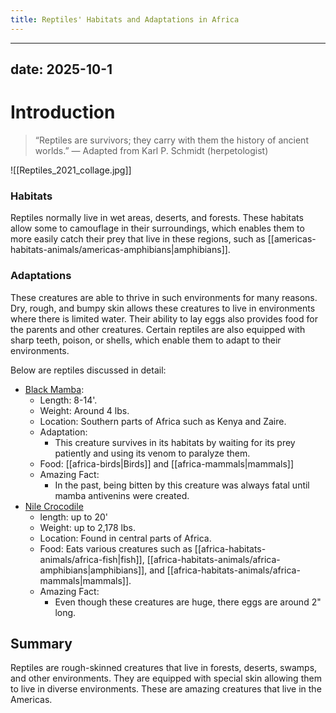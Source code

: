 ```yaml
---
title: Reptiles' Habitats and Adaptations in Africa
---
```

---
date: 2025-10-1
---
# Introduction

>“Reptiles are survivors; they carry with them the history of ancient worlds.” 
>— Adapted from Karl P. Schmidt (herpetologist)


![[Reptiles_2021_collage.jpg]]

### Habitats

Reptiles normally live in wet areas, deserts, and forests. These habitats allow some to camouflage in their surroundings, which enables them to more easily catch their prey that live in these regions, such as [[americas-habitats-animals/americas-amphibians|amphibians]]. 
### Adaptations

These creatures are able to thrive in such environments for many reasons. Dry, rough, and bumpy skin allows these creatures to live in environments where there is limited water. Their ability to lay eggs also provides food for the parents and other creatures. Certain reptiles are also equipped with sharp teeth, poison, or shells, which enable them to adapt to their environments.


Below are reptiles discussed in detail:


- [Black Mamba](https://tse1.mm.bing.net/th/id/OIP.PAVn7EOofVDi_268jhIFzwHaEK?rs=1&pid=ImgDetMain&o=7&rm=3):
	- Length: 8-14'.
	- Weight: Around 4 lbs.
	- Location: Southern parts of Africa such as Kenya and Zaire.
	- Adaptation:
		- This creature survives in its habitats by waiting for its prey patiently and using its venom to paralyze them.
	- Food: [[africa-birds|Birds]] and [[africa-mammals|mammals]]
	- Amazing Fact: 
		- In the past, being bitten by this creature was always fatal until mamba antivenins were created.
- [Nile Crocodile](https://a-z-animals.com/media/2022/11/shutterstock_476832958-1536x1024.jpg)
	- length: up to 20'
	- Weight: up to 2,178 lbs.
	- Location: Found in central parts of Africa.
	- Food: Eats various creatures such as [[africa-habitats-animals/africa-fish|fish]], [[africa-habitats-animals/africa-amphibians|amphibians]], and [[africa-habitats-animals/africa-mammals|mammals]].
	- Amazing Fact: 
		- Even though these creatures are huge, there eggs are around 2" long.
## Summary

Reptiles are rough-skinned creatures that live in forests, deserts, swamps, and other environments. They are equipped with special skin allowing them to live in diverse environments. These are amazing creatures that live in the Americas.